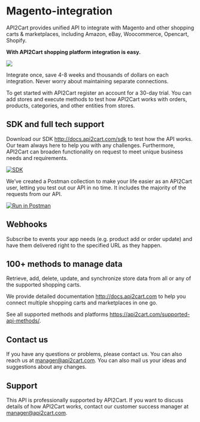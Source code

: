 # Magento-integration
API2Cart provides unified API to integrate with Magento and other shopping carts & marketplaces, including Amazon, eBay, Woocommerce, Opencart, Shopify.

<b>With API2Cart shopping platform
integration is easy.</b>

<p align="left">
  <img src="https://api2cart.com/wp-content/uploads/2018/07/scheme-for-adv.jpg">
</p>

Integrate once, save 4-8 weeks and thousands of dollars on each integration. Never worry about maintaining separate connections.

To get started with API2Cart register an account for a 30-day trial. You can add stores and execute methods to test how API2Cart works with orders, products, categories, and other entities from stores.

<h2><b>SDK and full tech support</b></h2>

Download our SDK http://docs.api2cart.com/sdk to test how the API works.
Our team always here to help you with any challenges. Furthermore, API2Cart can broaden functionality on request to meet unique business needs and requirements.<br>

<a href="http://docs.api2cart.com/sdk" target="_blank"><img src="https://api2cart.com/wp-content/uploads/2018/07/sdk-1.png" alt="SDK"></a>
 

We’ve created a Postman collection to make your life easier as an API2Cart user, letting you test out our API in no time. It includes the majority of the requests from our API. 

<a href="https://app.getpostman.com/run-collection/c1f578bdddf7ee311593" target="_blank"><img src="https://run.pstmn.io/button.svg" alt="Run in Postman"></a>

<h2><b>Webhooks</b></h2>

Subscribe to events your app needs (e.g. product add or order update) and have them delivered right to the specified URL as they happen.

<h2><b>100+ methods to manage data</b></h2>

Retrieve, add, delete, update, and synchronize store data from all or any of the supported shopping carts.

We provide detailed documentation http://docs.api2cart.com to help you connect multiple shopping carts and marketplaces in one go. 

See all supported methods and platforms https://api2cart.com/supported-api-methods/. 

<h2><b>Contact us</b></h2>
  
If you have any questions or problems, please contact us.
You can also reach us at manager@api2cart.com. You can also mail us your ideas and suggestions about any changes.

<h2><b>Support</b></h2>

This API is professionally supported by API2Cart. If you want to discuss details of how API2Cart works, contact our customer success manager at manager@api2cart.com.
